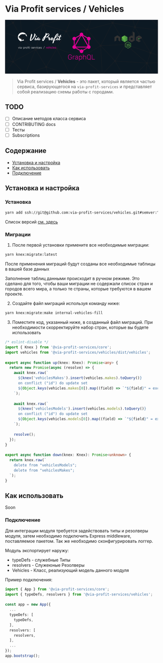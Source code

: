 # Via Profit services / Vehicles

![via-profit-services-cover](./assets/via-profit-services-cover.png)

> Via Profit services / **Vehicles** - это пакет, который является частью сервиса, базирующегося на `via-profit-services` и представляет собой реализацию схемы работы с городами.


## TODO

- [ ] Описание методов класса сервиса
- [ ] CONTRIBUTING docs
- [ ] Тесты
- [ ] Subscriptions

## Содержание

- [Установка и настройка](#setup)
- [Как использовать](#how-to-use)
- [Подключение](#integration)


## <a name="setup"></a> Установка и настройка

### Установка

```bash
yarn add ssh://git@github.com:via-profit-services/vehicles.git#semver:^0.1.0
```

Список версий [см. здесь](https://github.com/via-profit-services/vehicles/-/tags)

### Миграции

1. После первой установки примените все необходимые миграции:

```bash
yarn knex:migrate:latest
```

После применения миграций будут созданы все необходимые таблицы в вашей базе данных

Заполнение таблиц данными происходит в ручном режиме. Это сделано для того, чтобы ваши миграции не содержали список стран и городов всего мира, а только те страны, которые требуются в вашем проекте.

2. Создайте файл миграций используя команду ниже:

```bash
yarn knex:migrate:make internal-vehicles-fill
```

3. Поместите код, указанный ниже, в созданный файл миграций. При необходимости скорректируйте набор стран, которые вы будете использовать

```ts
/* eslint-disable */
import { Knex } from '@via-profit-services/core';
import vehicles from '@via-profit-services/vehicles/dist/vehicles';

export async function up(knex: Knex): Promise<any> {
  return new Promise(async (resolve) => {
    await knex.raw(`
      ${knex('vehiclesMakes').insert(vehicles.makes).toQuery()}
      on conflict ("id") do update set
      ${Object.keys(vehicles.makes[0]).map((field) => `"${field}" = excluded."${field}"`).join(',')}
    `);

    await knex.raw(`
      ${knex('vehiclesModels').insert(vehicles.models).toQuery()}
      on conflict ("id") do update set
      ${Object.keys(vehicles.models[0]).map((field) => `"${field}" = excluded."${field}"`).join(',')}
    `);

    resolve();
  });
}

export async function down(knex: Knex): Promise<unknown> {
  return knex.raw(`
    delete from "vehiclesModels";
    delete from "vehiclesMakes";
  `);
}

```



## <a name="how-to-use"></a> Как использовать

Soon


### <a name="integration"></a> Подключение

Для интеграции модуля требуется задействовать типы и резолверы модуля, затем необходимо подключить Express middleware, поставляемое пакетом. Так же необходимо сконфигурировать логгер.

Модуль экспортирует наружу:

  - typeDefs - служебные Типы
  - resolvers - Служеюные Резолверы
  - Vehicles - Класс, реализующий модель данного модуля

Пример подключения:

```ts
import { App } from '@via-profit-services/core';
import { typeDefs, resolvers } from '@via-profit-services/vehicles';

const app = new App({
  ...
  typeDefs: [
    typeDefs,
  ],
  resolvers: [
    resolvers,
  ],
  ...
});
app.bootstrap();

```

